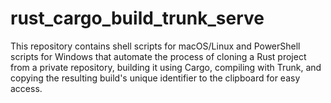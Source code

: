 # rust_cargo_build_trunk_serve
This repository contains shell scripts for macOS/Linux and PowerShell scripts for Windows that automate the process of cloning a Rust project from a private repository, building it using Cargo, compiling with Trunk, and copying the resulting build's unique identifier to the clipboard for easy access.

